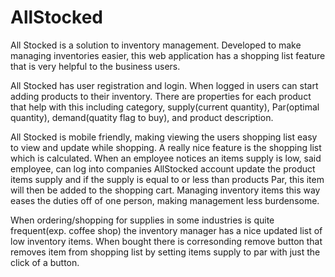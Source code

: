 # AllStocked

All Stocked is a solution to inventory management. Developed to make managing inventories easier, 
this web application has a shopping list feature that is very helpful to the business users.

All Stocked has user registration and login. When logged in users can start adding products to their 
inventory. There are properties for each product that help with this including category, supply(current quantity),
Par(optimal quantity), demand(quatity flag to buy), and product description.

All Stocked is mobile friendly, making viewing the users shopping list easy to view and update while
shopping. A really nice feature is the shopping list which is calculated. When an employee notices an 
items supply is low, said employee, can log into companies AllStocked account update the product items
supply and if the supply is equal to or less than products Par, this item will then be added to the 
shopping cart. Managing inventory items this way eases the duties off of one person, making management less 
burdensome. 

When ordering/shopping for supplies in some industries is quite frequent(exp. coffee shop) the inventory 
manager has a nice updated list of low inventory items. When bought there is corresonding remove button that 
removes item from shopping list by setting items supply to par with just the click of a button.   
